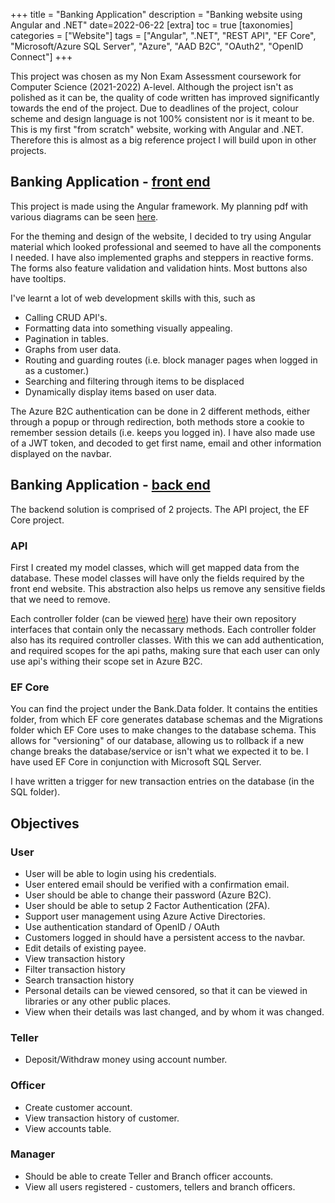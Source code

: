 +++
title = "Banking Application"
description = "Banking website using Angular and .NET"
date=2022-06-22
[extra]
toc = true
[taxonomies]
categories = ["Website"] 
tags = ["Angular", ".NET", "REST API", "EF Core", "Microsoft/Azure SQL Server", "Azure", "AAD B2C", "OAuth2", "OpenID Connect"]
+++

This project was chosen as my Non Exam Assessment coursework for Computer Science (2021-2022) A-level. Although the project isn't as polished as it can be,
the quality of code written has improved significantly towards the end of the project. Due to deadlines of the project, colour scheme and design language
is not 100% consistent nor is it meant to be. This is my first "from scratch" website, working with Angular and .NET. Therefore this is almost as a big 
reference project I will build upon in other projects.

## Banking Application - [front end](https://github.com/hegde-atri/BankingApplication-fe)

This project is made using the Angular framework. My planning pdf with various diagrams can be seen [here](final.pdf).

For the theming and design of the website, I decided to try using Angular material which looked professional and seemed
to have all the components I needed. I have also implemented graphs and steppers in reactive forms. The forms also 
feature validation and validation hints. Most buttons also have tooltips.

I've learnt a lot of web development skills with this, such as 
- Calling CRUD API's.
- Formatting data into something visually appealing.
- Pagination in tables.
- Graphs from user data.
- Routing and guarding routes (i.e. block manager pages when logged in as a customer.)
- Searching and filtering through items to be displaced
- Dynamically display items based on user data.

The Azure B2C authentication can be done in 2 different methods, either through a popup or through redirection, both methods store a cookie
to remember session details (i.e. keeps you logged in). I have also made use of a JWT token, and decoded to get first name, email and other information 
displayed on the navbar.

## Banking Application - [back end](https://github.com/hegde-atri/BankingApplication-be)

The backend solution is comprised of 2 projects. The API project, the EF Core project.

### API

First I created my model classes, which will get mapped data from the database. These model classes will have only the fields required
by the front end website. This abstraction also helps us remove any sensitive fields that we need to remove.

Each controller folder (can be viewed [here](https://github.com/hegde-atri/BankingApplication-be/tree/main/Bank.API/Controllers)) have their own repository interfaces that contain only the necassary methods. 
Each controller folder also has its required controller classes. With this we can add authentication, and required scopes for the api paths,
making sure that each user can only use api's withing their scope set in Azure B2C.


### EF Core

You can find the project under the Bank.Data folder. It contains the entities folder, from which EF core generates
database schemas and the Migrations folder which EF Core uses to make changes to the database schema. This allows for
"versioning" of our database, allowing us to rollback if a new change breaks the database/service or isn't what we
expected it to be. I have used EF Core in conjunction with Microsoft SQL Server.

I have written a trigger for new transaction entries on the database (in the SQL folder).

## Objectives

### User

- User will be able to login using his credentials.
- User entered email should be verified with a confirmation email.
- User should be able to change their password (Azure B2C).
- User should be able to setup 2 Factor Authentication (2FA).
- Support user management using Azure Active Directories.
- Use authentication standard of OpenID / OAuth
- Customers logged in should have a persistent access to the navbar.
- Edit details of existing payee.
- View transaction history
- Filter transaction history
- Search transaction history
- Personal details can be viewed censored, so that it can be viewed in libraries or any other public places.
- View when their details was last changed, and by whom it was changed.

### Teller

- Deposit/Withdraw money using account number.

### Officer

- Create customer account.
- View transaction history of customer.
- View accounts table.

### Manager

- Should be able to create Teller and Branch officer accounts.
- View all users registered - customers, tellers and branch officers.
